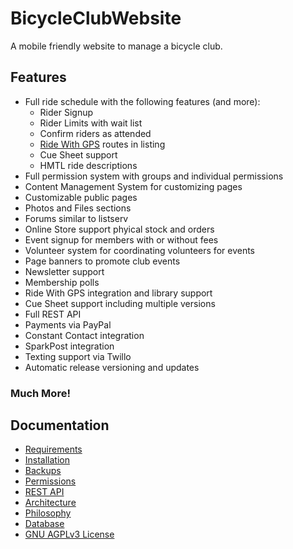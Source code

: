 # BicycleClubWebsite

A mobile friendly website to manage a bicycle club.

## Features
* Full ride schedule with the following features (and more):
  * Rider Signup
  * Rider Limits with wait list
  * Confirm riders as attended
  * [Ride With GPS](https://ridewithgps.com) routes in listing
  * Cue Sheet support
  * HMTL ride descriptions
* Full permission system with groups and individual permissions
* Content Management System for customizing pages
* Customizable public pages
* Photos and Files sections
* Forums similar to listserv
* Online Store support phyical stock and orders
* Event signup for members with or without fees
* Volunteer system for coordinating volunteers for events
* Page banners to promote club events
* Newsletter support
* Membership polls
* Ride With GPS integration and library support
* Cue Sheet support including multiple versions
* Full REST API
* Payments via PayPal
* Constant Contact integration
* SparkPost integration
* Texting support via Twillo
* Automatic release versioning and updates

### Much More!

## Documentation
* [Requirements](https://github.com/phpfui/BicycleClubWebsite2023/blob/master/docs/01.%20Requirements.md)
* [Installation](https://github.com/phpfui/BicycleClubWebsite2023/blob/master/docs/02.%20Installation.md)
* [Backups](https://github.com/phpfui/BicycleClubWebsite2023/blob/master/docs/03.%20Backups.md)
* [Permissions](https://github.com/phpfui/BicycleClubWebsite2023/blob/master/docs/04.%20Permissions.md)
* [REST API](https://github.com/phpfui/BicycleClubWebsite2023/blob/master/docs/05.%20API.md)
* [Architecture](https://github.com/phpfui/BicycleClubWebsite2023/blob/master/docs/06.%20Architecture.md)
* [Philosophy](https://github.com/phpfui/BicycleClubWebsite2023/blob/master/docs/07.%20Philosophy.md)
* [Database](https://github.com/phpfui/BicycleClubWebsite2023/blob/master/docs/08.%20Database.md)
* [GNU AGPLv3 License](License.md)

